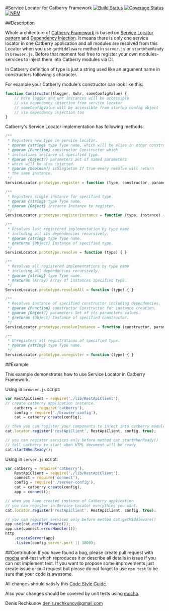 #Service Locator for Catberry Framework [![Build Status](https://travis-ci.org/catberry/catberry-locator.png?branch=master)](https://travis-ci.org/catberry/catberry-locator) [![Coverage Status](https://coveralls.io/repos/catberry/catberry-locator/badge.png?branch=master)](https://coveralls.io/r/catberry/catberry-locator?branch=master)
[![NPM](https://nodei.co/npm/catberry-locator.png)](https://nodei.co/npm/catberry-locator/)

##Description

Whole architecture of [Catberry Framework](https://github.com/catberry/catberry)
is based on [Service Locator pattern](http://en.wikipedia.org/wiki/Service_locator_pattern) 
and [Dependency Injection](http://en.wikipedia.org/wiki/Dependency_injection).
It means there is only one service locator in one Catberry application and all 
modules are resolved from this Locator when you use `getMiddleware` method in 
`server.js` or `startWhenReady` in `browser.js`.
Before that moment feel free to register your own modules-services to inject 
them into Catberry modules via DI.

In Catberry definition of type is just a string used like an argument name 
in constructors following `$` character.

For example your Catberry module's constructor can look like this:

```javascript
function Constructor($logger, $uhr, someConfigValue) {
	// here logger and uhr instances will be accessible
	// via dependency injection from service locator
	// someConfigValue will be accessible from startup config object
	// via dependency injection too
}
```

Catberry's Service Locator implementation has following methods:

```javascript
/**
 * Registers new type in service locator.
 * @param {string} type Type name, which will be alias in other constructors.
 * @param {Function} constructor Constructor which
 * initializes instance of specified type.
 * @param {Object?} parameters Set of named parameters
 * which will be also injected.
 * @param {boolean?} isSingleton If true every resolve will return
 * the same instance.
 */
ServiceLocator.prototype.register = function (type, constructor, parameters, isSingleton){ }

/**
 * Registers single instance for specified type.
 * @param {string} type Type name.
 * @param {Object} instance Instance to register.
 */
ServiceLocator.prototype.registerInstance = function (type, instance) { }

/**
 * Resolves last registered implementation by type name
 * including all its dependencies recursively.
 * @param {string} type Type name.
 * @returns {Object} Instance of specified type.
 */
ServiceLocator.prototype.resolve = function (type) { }

/**
 * Resolves all registered implementations by type name
 * including all dependencies recursively.
 * @param {string} type Type name.
 * @returns {Array} Array of instances specified type.
 */
ServiceLocator.prototype.resolveAll = function (type) { }

/**
 * Resolves instance of specified constructor including dependencies.
 * @param {Function} constructor Constructor for instance creation.
 * @param {Object?} parameters Set of its parameters values.
 * @returns {Object} Instance of specified constructor.
 */
ServiceLocator.prototype.resolveInstance = function (constructor, parameters) { }

/**
 * Unregisters all registrations of specified type.
 * @param {string} type Type name.
 */
ServiceLocator.prototype.unregister = function (type) { }
```

##Example

This example demonstrates how to use Service Locator in Catberry Framework.

Using in `browser.js` script:

```javascript
var RestApiClient = require('./lib/RestApiClient'),
// create catberry application instance.
	catberry = require('catberry'),
	config = require('./browser-config'),
	cat = catberry.create(config);

// then you can register your components to inject into catberry modules.
cat.locator.register('restApiClient', RestApiClient, config, true);

// you can register services only before method cat.startWhenReady()
// tell catberry to start when HTML document will be ready
cat.startWhenReady();

```

Using in `server.js` script:

```javascript
var catberry = require('catberry'),
	RestApiClient = require('./lib/RestApiClient'),
	connect = require('connect'),
	config = require('./server-config'),
	cat = catberry.create(config),
	app = connect();

// when you have created instance of Catberry application
// you can register in Service Locator everything you want.
cat.locator.register('restApiClient', RestApiClient, config, true);

// you can register services only before method cat.getMiddleware()
app.use(cat.getMiddleware());
app.use(connect.errorHandler());
http
	.createServer(app)
	.listen(config.server.port || 3000);

```

##Contribution
If you have found a bug, please create pull request with [mocha](https://www.npmjs.org/package/mocha) 
unit-test which reproduces it or describe all details in issue if you can not 
implement test. If you want to propose some improvements just create issue or 
pull request but please do not forget to use `npm test` to be sure that your 
code is awesome.

All changes should satisfy this [Code Style Guide](https://github.com/catberry/catberry/blob/master/docs/code-style-guide.md).

Also your changes should be covered by unit tests using [mocha](https://www.npmjs.org/package/mocha).

Denis Rechkunov <denis.rechkunov@gmail.com>